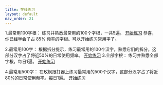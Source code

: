 ```yaml
---
title: 在线练习
layout: default
nav_order: 21
---
```


1.最常用100字根：
    练习并熟悉最常用的100个字根，一共5遍。
    [开始练习](../practice/practice_100)
    恭喜，你已经学会了占 85% 频率的字根。可以开始练习常用字了。

2.最常用100字：
    根据拆分提示，练习最常用的100个汉字，熟悉它们的拆分。这部分汉字占了将近50%的日常使用频率。
    [开始练习](../practice/practice_characters)
3.全部字根：
    练习并熟悉全部字根，每日1遍。
    [开始练习](../practice/practice)

4.最常用500字：
    在玫枫跟打器上练习最常用的500个汉字，这部分汉字占了将近80%的日常使用频率。每日1遍。
    [开始练习](https://kylebing.cn/tools/typepad/)
